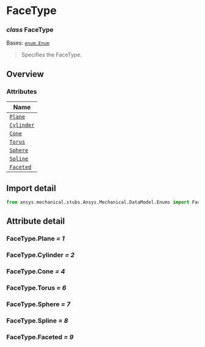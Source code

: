 # FaceType

<a id="FaceType"></a>

### *class* FaceType

Bases: [`enum.Enum`](https://docs.python.org/3/library/enum.html#enum.Enum)

> Specifies the FaceType.

> <!-- !! processed by numpydoc !! -->

<a id="overview"></a>

## Overview

### Attributes

| Name |
| -------------------------------------------------- |
| [`Plane`](./../ConstructionLines/Plane.md#Plane) |
| [`Cylinder`](#FaceType.Cylinder) |
| [`Cone`](#FaceType.Cone) |
| [`Torus`](#FaceType.Torus) |
| [`Sphere`](#FaceType.Sphere) |
| [`Spline`](#FaceType.Spline) |
| [`Faceted`](#FaceType.Faceted) |

<a id="import-detail"></a>

## Import detail

```python
from ansys.mechanical.stubs.Ansys.Mechanical.DataModel.Enums import FaceType
```

<a id="attribute-detail"></a>

## Attribute detail

<a id="FaceType.Plane"></a>

### FaceType.Plane *= 1*

<a id="FaceType.Cylinder"></a>

### FaceType.Cylinder *= 2*

<a id="FaceType.Cone"></a>

### FaceType.Cone *= 4*

<a id="FaceType.Torus"></a>

### FaceType.Torus *= 6*

<a id="FaceType.Sphere"></a>

### FaceType.Sphere *= 7*

<a id="FaceType.Spline"></a>

### FaceType.Spline *= 8*

<a id="FaceType.Faceted"></a>

### FaceType.Faceted *= 9*
